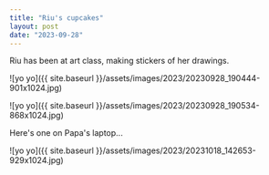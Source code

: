 ```yaml
---
title: "Riu's cupcakes"
layout: post
date: "2023-09-28"
---
```


Riu has been at art class, making stickers of her drawings.

![yo yo]({{ site.baseurl }}/assets/images/2023/20230928_190444-901x1024.jpg)

![yo yo]({{ site.baseurl }}/assets/images/2023/20230928_190534-868x1024.jpg)

Here's one on Papa's laptop...

![yo yo]({{ site.baseurl }}/assets/images/2023/20231018_142653-929x1024.jpg)
